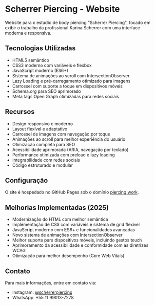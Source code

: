 # Scherrer Piercing - Website

Website para o estúdio de body piercing "Scherrer Piercing", focado em exibir o trabalho da profissional Karina Scherrer com uma interface moderna e responsiva.

## Tecnologias Utilizadas

- HTML5 semântico
- CSS3 moderno com variáveis e flexbox
- JavaScript moderno (ES6+)
- Sistema de animações ao scroll com IntersectionObserver
- Lazy Loading e pré-carregamento otimizado para imagens
- Carrossel com suporte a toque em dispositivos móveis
- Schema.org para SEO aprimorado
- Meta tags Open Graph otimizadas para redes sociais

## Recursos

- Design responsivo e moderno
- Layout flexível e adaptativo
- Carrossel de imagens com navegação por toque
- Animações ao scroll para melhor experiência do usuário
- Otimização completa para SEO
- Acessibilidade aprimorada (ARIA, navegação por teclado)
- Performance otimizada com preload e lazy loading
- Integrabilidade com redes sociais
- Código estruturado e modular

## Configuração

O site é hospedado no GitHub Pages sob o domínio [piercing.work](https://piercing.work).

## Melhorias Implementadas (2025)

- Modernização do HTML com melhor semântica
- Implementação de CSS com variáveis e sistema de grid flexível
- JavaScript moderno com ES6+ e funcionalidades avançadas
- Novo sistema de animações com IntersectionObserver
- Melhor suporte para dispositivos móveis, incluindo gestos touch
- Aprimoramento da acessibilidade e conformidade com as diretrizes WCAG
- Otimização para melhor desempenho (Core Web Vitals)

## Contato

Para mais informações, entre em contato via:
- Instagram: [@scherrerpiercing](https://www.instagram.com/scherrerpiercing/)
- WhatsApp: +55 11 99013-7278